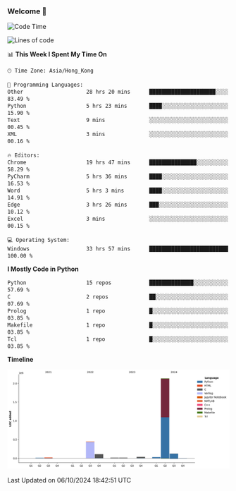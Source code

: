 ### Welcome 👋

<!--START_SECTION:waka-->
![Code Time](http://img.shields.io/badge/Code%20Time-800%20hrs%2031%20mins-blue)

![Lines of code](https://img.shields.io/badge/From%20Hello%20World%20I%27ve%20Written-2.9%20million%20lines%20of%20code-blue)

📊 **This Week I Spent My Time On** 

```text
🕑︎ Time Zone: Asia/Hong_Kong

💬 Programming Languages: 
Other                    28 hrs 20 mins      █████████████████████░░░░   83.49 % 
Python                   5 hrs 23 mins       ████░░░░░░░░░░░░░░░░░░░░░   15.90 % 
Text                     9 mins              ░░░░░░░░░░░░░░░░░░░░░░░░░   00.45 % 
XML                      3 mins              ░░░░░░░░░░░░░░░░░░░░░░░░░   00.16 % 

🔥 Editors: 
Chrome                   19 hrs 47 mins      ███████████████░░░░░░░░░░   58.29 % 
PyCharm                  5 hrs 36 mins       ████░░░░░░░░░░░░░░░░░░░░░   16.53 % 
Word                     5 hrs 3 mins        ████░░░░░░░░░░░░░░░░░░░░░   14.91 % 
Edge                     3 hrs 26 mins       ███░░░░░░░░░░░░░░░░░░░░░░   10.12 % 
Excel                    3 mins              ░░░░░░░░░░░░░░░░░░░░░░░░░   00.15 % 

💻 Operating System: 
Windows                  33 hrs 57 mins      █████████████████████████   100.00 % 
```

**I Mostly Code in Python** 

```text
Python                   15 repos            ██████████████░░░░░░░░░░░   57.69 % 
C                        2 repos             ██░░░░░░░░░░░░░░░░░░░░░░░   07.69 % 
Prolog                   1 repo              █░░░░░░░░░░░░░░░░░░░░░░░░   03.85 % 
Makefile                 1 repo              █░░░░░░░░░░░░░░░░░░░░░░░░   03.85 % 
Tcl                      1 repo              █░░░░░░░░░░░░░░░░░░░░░░░░   03.85 % 
```



**Timeline**

![Lines of Code chart](https://raw.githubusercontent.com/xhj2501/xhj2501/main/assets/bar_graph.png)


 Last Updated on 06/10/2024 18:42:51 UTC
<!--END_SECTION:waka-->

